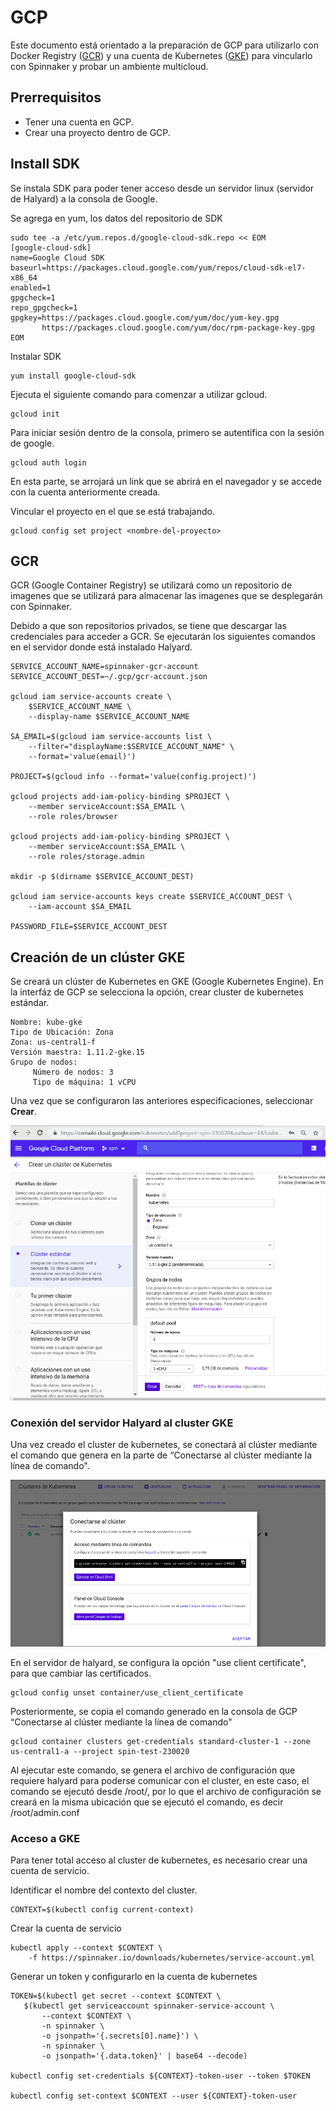 # GCP 

Este documento está orientado a la preparación de GCP para utilizarlo con Docker Registry ([GCR](#id1)) y una cuenta de Kubernetes ([GKE](#id2)) para vincularlo con Spinnaker y probar un ambiente multicloud.

## Prerrequisitos 
- Tener una cuenta en GCP.
- Crear una proyecto dentro de GCP.

## Install SDK 
Se instala SDK para poder tener acceso desde un servidor linux (servidor de Halyard) a la consola de Google.

Se agrega en yum, los datos del repositorio de SDK
```
sudo tee -a /etc/yum.repos.d/google-cloud-sdk.repo << EOM
[google-cloud-sdk]
name=Google Cloud SDK
baseurl=https://packages.cloud.google.com/yum/repos/cloud-sdk-el7-x86_64
enabled=1
gpgcheck=1
repo_gpgcheck=1
gpgkey=https://packages.cloud.google.com/yum/doc/yum-key.gpg
       https://packages.cloud.google.com/yum/doc/rpm-package-key.gpg
EOM     
```
Instalar SDK
```
yum install google-cloud-sdk 
```
Ejecuta el siguiente comando para comenzar a utilizar gcloud. 
```
gcloud init   
```
Para iniciar sesión dentro de la consola, primero se autentifica con la sesión de google. 
```
gcloud auth login    
```
En esta parte, se arrojará un link que se abrirá en el navegador y se accede con la cuenta anteriormente creada. 

Vincular el proyecto en el que se está trabajando.
```
gcloud config set project <nombre-del-proyecto>
```
<div id='id1' />

## GCR 

GCR (Google Container Registry) se utilizará como un repositorio de imagenes que se utilizará para almacenar las imagenes que se desplegarán con Spinnaker. 

Debido a que son repositorios privados, se tiene que descargar las credenciales para acceder a GCR.
Se ejecutarán los siguientes comandos en el servidor donde está instalado Halyard.
```
SERVICE_ACCOUNT_NAME=spinnaker-gcr-account
SERVICE_ACCOUNT_DEST=~/.gcp/gcr-account.json

gcloud iam service-accounts create \
    $SERVICE_ACCOUNT_NAME \
    --display-name $SERVICE_ACCOUNT_NAME

SA_EMAIL=$(gcloud iam service-accounts list \
    --filter="displayName:$SERVICE_ACCOUNT_NAME" \
    --format='value(email)')

PROJECT=$(gcloud info --format='value(config.project)')

gcloud projects add-iam-policy-binding $PROJECT \
    --member serviceAccount:$SA_EMAIL \
    --role roles/browser

gcloud projects add-iam-policy-binding $PROJECT \
    --member serviceAccount:$SA_EMAIL \
    --role roles/storage.admin

mkdir -p $(dirname $SERVICE_ACCOUNT_DEST)

gcloud iam service-accounts keys create $SERVICE_ACCOUNT_DEST \
    --iam-account $SA_EMAIL

PASSWORD_FILE=$SERVICE_ACCOUNT_DEST
```
<div id='id2' />

## Creación de un clúster GKE 
Se creará un clúster de Kubernetes en GKE (Google Kubernetes Engine).
En la interfáz de GCP se selecciona la opción, crear cluster de kubernetes estándar. 
```
Nombre: kube-gke
Tipo de Ubicación: Zona 
Zona: us-central1-f
Versión maestra: 1.11.2-gke.15
Grupo de nodos: 
     Número de nodos: 3
     Tipo de máquina: 1 vCPU
```
Una vez que se configuraron las anteriores especificaciones, seleccionar **Crear**. 

![GKE-create](https://raw.githubusercontent.com/VerMunoz/OpenCloud/master/images/gke-createcluster.png)

### Conexión del servidor Halyard al cluster GKE
Una vez creado el cluster de kubernetes, se conectará al clúster mediante el comando que genera en la parte de “Conectarse al clúster mediante la línea de comando". 

![GKE-create](https://raw.githubusercontent.com/VerMunoz/OpenCloud/master/images/gke-connectcluster.png)

En el servidor de halyard, se configura la opción "use client certificate", para que cambiar las certificados.
```
gcloud config unset container/use_client_certificate
```
Posteriormente, se copia el comando generado en la consola de GCP “Conectarse al clúster mediante la línea de comando"
```
gcloud container clusters get-credentials standard-cluster-1 --zone us-central1-a --project spin-test-230020 
```
Al ejecutar este comando, se genera el archivo de configuración que requiere halyard para poderse comunicar con el cluster, en este caso, el comando se ejecutó desde /root/, por lo que el archivo de configuración se creará en la misma ubicación que se ejecutó el comando, es decir /root/admin.conf

### Acceso a GKE 
Para tener total acceso al cluster de kubernetes, es necesario crear una cuenta de servicio.

Identificar el nombre del contexto del cluster. 
```
CONTEXT=$(kubectl config current-context)
```
Crear la cuenta de servicio 
```
kubectl apply --context $CONTEXT \
    -f https://spinnaker.io/downloads/kubernetes/service-account.yml
```
Generar un token y configurarlo en la cuenta de kubernetes 
```
TOKEN=$(kubectl get secret --context $CONTEXT \
   $(kubectl get serviceaccount spinnaker-service-account \
       --context $CONTEXT \
       -n spinnaker \
       -o jsonpath='{.secrets[0].name}') \
       -n spinnaker \
       -o jsonpath='{.data.token}' | base64 --decode)

kubectl config set-credentials ${CONTEXT}-token-user --token $TOKEN

kubectl config set-context $CONTEXT --user ${CONTEXT}-token-user
```



